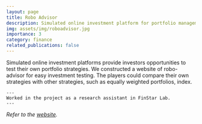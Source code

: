 ```yaml
---
layout: page
title: Robo Advisor
description: Simulated online investment platform for portfolio management
img: assets/img/roboadvisor.jpg
importance: 3
category: finance
related_publications: false
---
```


Simulated online investment platforms provide investors opportunities to test their own portfolio strategies.
We constructed a website of robo-advisor for easy investment testing.
The players could compare their own strategies with other strategies, such as equally weighted portfolios, index.

    ---
    Worked in the project as a research assistant in FinStar Lab.
    ---

<em>Refer to the [website](http://imz398.ust.hk/).</em>
